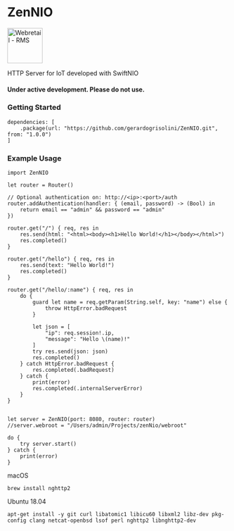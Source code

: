 # ZenNIO

<img src="https://github.com/gerardogrisolini/Webretail/blob/master/webroot/media/logo.png?raw=true" width="80" alt="Webretail - RMS" />

HTTP Server for IoT developed with SwiftNIO

#### Under active development. Please do not use.


### Getting Started

```
dependencies: [
    .package(url: "https://github.com/gerardogrisolini/ZenNIO.git", from: "1.0.0")
]
```

### Example Usage

```
import ZenNIO

let router = Router()

// Optional authentication on: http://<ip>:<port>/auth
router.addAuthentication(handler: { (email, password) -> (Bool) in
    return email == "admin" && password == "admin"
})

router.get("/") { req, res in
    res.send(html: "<html><body><h1>Hello World!</h1></body></html>")
    res.completed()
}

router.get("/hello") { req, res in
    res.send(text: "Hello World!")
    res.completed()
}

router.get("/hello/:name") { req, res in
    do {
        guard let name = req.getParam(String.self, key: "name") else {
            throw HttpError.badRequest
        }

        let json = [
            "ip": req.session!.ip,
            "message": "Hello \(name)!"
        ]
        try res.send(json: json)
        res.completed()
    } catch HttpError.badRequest {
        res.completed(.badRequest)
    } catch {
        print(error)
        res.completed(.internalServerError)
    }
}


let server = ZenNIO(port: 8080, router: router)
//server.webroot = "/Users/admin/Projects/zenNio/webroot"

do {
    try server.start()
} catch {
    print(error)
}

```

macOS

```
brew install nghttp2
```

Ubuntu 18.04

```
apt-get install -y git curl libatomic1 libicu60 libxml2 libz-dev pkg-config clang netcat-openbsd lsof perl nghttp2 libnghttp2-dev
```
